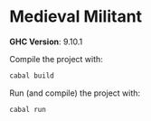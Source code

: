 # Medieval Militant

**GHC Version**: 9.10.1

Compile the project with:

```bash 
cabal build
```

Run (and compile) the project with:

```bash 
cabal run
```
